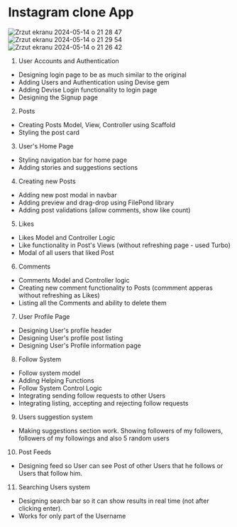 # Instagram clone App

![Zrzut ekranu 2024-05-14 o 21 28 47](https://github.com/Robgra13/instagram_clone/assets/64651524/8924042f-8b83-47bb-9a85-a4f8eed17689)
![Zrzut ekranu 2024-05-14 o 21 29 54](https://github.com/Robgra13/instagram_clone/assets/64651524/54174c9a-840f-44dd-816c-6e9ad9f4428f)
![Zrzut ekranu 2024-05-14 o 21 26 42](https://github.com/Robgra13/instagram_clone/assets/64651524/10654a64-2b3b-4a53-9d2a-327718b3ee71)





1. User Accounts and Authentication
* Designing login page to be as much similar to the original
* Adding Users and Authentication using Devise gem
* Adding Devise Login functionality to login page
* Designing the Signup page

2. Posts
* Creating Posts Model, View, Controller using Scaffold
* Styling the post card

3. User's Home Page
* Styling navigation bar for home page
* Adding stories and suggestions sections

4. Creating new Posts
* Adding new post modal in navbar
* Adding preview and drag-drop using FilePond library
* Adding post validations (allow comments, show like count)

5. Likes
* Likes Model and Controller Logic
* Like functionality in Post's Views (without refreshing page - used Turbo)
* Modal of all users that liked Post

6. Comments
* Comments Model and Controller logic
* Creating new comment functionality to Posts (commment apperas without refreshing as Likes)
* Listing all the Comments and ability to delete them

7. User Profile Page
* Designing User's profile header
* Designing User's profile post listing
* Designing User's Profile information page

8. Follow System
* Follow system model
* Adding Helping Functions
* Follow System Control Logic
* Integrating sending follow requests to other Users
* Integrating listing, accepting and rejecting follow requests

9. Users suggestion system
* Making suggestions section work. Showing followers of my followers, followers of my followings and also 5 random users

10. Post Feeds
* Designing feed so User can see Post of other Users that he follows or Users that follow him.

11. Searching Users system
* Designing search bar so it can show results in real time (not after clicking enter).
* Works for only part of the Username

